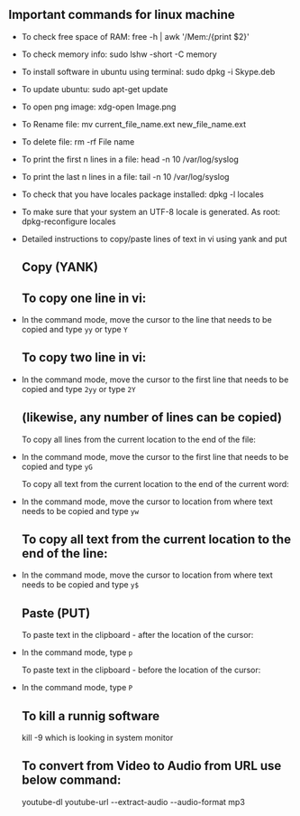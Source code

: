 ## Important commands for linux machine

* To check free space of RAM: free -h | awk '/Mem:/{print $2}'
* To check memory info: sudo lshw -short -C memory
* To install software in ubuntu using terminal: sudo dpkg -i Skype.deb
* To update ubuntu: sudo apt-get update
* To open png image: xdg-open Image.png
* To Rename file: mv current_file_name.ext new_file_name.ext
* To delete file: rm -rf File name
* To print the first n lines in a file: head -n 10 /var/log/syslog
* To print the last n lines in a file: tail -n 10 /var/log/syslog
* To check that you have locales package installed: dpkg -l locales
* To make sure that your system an UTF-8 locale is generated. As root: dpkg-reconfigure locales

* Detailed instructions to copy/paste lines of text in vi using yank and put
  ## Copy (YANK)
  ## To copy one line in vi:
* In the command mode, move the cursor to the line that needs to be copied and type `yy` or type `Y`
  
  ## To copy two line in vi:
* In the command mode, move the cursor to the first line that needs to be copied and type `2yy` or type `2Y`

  ## (likewise, any number of lines can be copied)
  To copy all lines from the current location to the end of the file:
* In the command mode, move the cursor to the first line that needs to be copied and type `yG` 
  
  To copy all text from the current location to the end of the current word:
* In the command mode, move the cursor to location from where text needs to be copied and type `yw`

  ## To copy all text from the current location to the end of the line:
* In the command mode, move the cursor to location from where text needs to be copied and type `y$`

  ## Paste (PUT)
  To paste text in the clipboard - after the location of the cursor:
* In the command mode, type `p`

  To paste text in the clipboard - before the location of the cursor:
* In the command mode, type `P`

  ## To kill a runnig software
  kill -9 <ID> which is looking in system monitor

  ## To convert from Video to Audio from URL use below command:
  youtube-dl youtube-url --extract-audio --audio-format mp3
